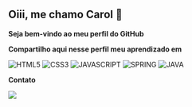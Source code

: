 ## Oiii, me chamo Carol 👋

**Seja bem-vindo ao meu perfil do GitHub**

**Compartilho aqui nesse perfil meu aprendizado em** 
<div>
  <img alt="HTML5" src="https://img.shields.io/badge/HTML5-E34F26?style=for-the-badge&logo=html5&logoColor=white">
  <img alt="CSS3" src="https://img.shields.io/badge/CSS3-1572B6?style=for-the-badge&logo=css3&logoColor=white">
  <img alt="JAVASCRIPT" src="https://img.shields.io/badge/JavaScript-F7DF1E?style=for-the-badge&logo=javascript&logoColor=black">
  <img alt="SPRING" src="https://img.shields.io/badge/Spring-6DB33F?style=for-the-badge&logo=spring&logoColor=white">
  <img alt="JAVA" src="https://img.shields.io/badge/Java-ED8B00?style=for-the-badge&logo=openjdk&logoColor=white">
</div>

**Contato**
<div>
<a href="https://www.linkedin.com/in/caroline-monteiro-10457a285" target="_blank"><img loading="lazy" src="https://img.shields.io/badge/-LinkedIn-%230077B5?style=for-the-badge&logo=linkedin&logoColor=white" target="_blank"></a>   
</div>

